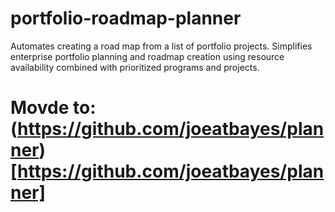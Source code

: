 # portfolio-roadmap-planner
Automates creating a road map from a list of portfolio projects.    Simplifies enterprise portfolio planning and roadmap creation using resource availability combined with prioritized programs and projects. 


# Movde to:  (https://github.com/joeatbayes/planner)[https://github.com/joeatbayes/planner]
